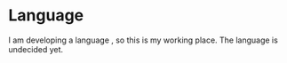 # Language
I am developing a language , so this is my working place. The language is undecided yet. 
